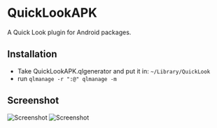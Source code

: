 QuickLookAPK
============
A Quick Look plugin for Android packages.

## Installation

* Take QuickLookAPK.qlgenerator and put it in: `~/Library/QuickLook`
* run `qlmanage -r ":@" qlmanage -m`

## Screenshot
![Screenshot](https://github.com/hezi/QuickLookAPK/raw/master/screenshot.png "Screenshot")
![Screenshot](https://github.com/hezi/QuickLookAPK/raw/master/screenshot2.png "Screenshot")